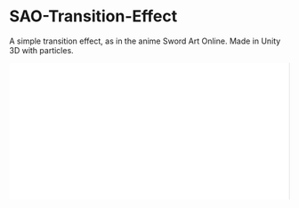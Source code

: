 # SAO-Transition-Effect
A simple transition effect, as in the anime Sword Art Online. Made in Unity 3D with particles.

![Demo](demo.gif)
